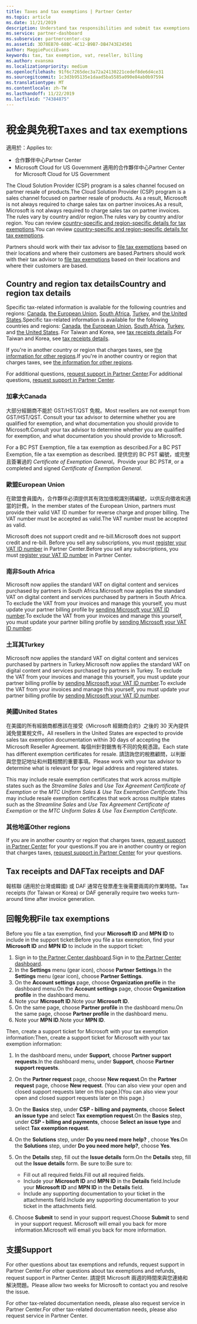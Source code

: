 ```yaml
---
title: Taxes and tax exemptions | Partner Center
ms.topic: article
ms.date: 11/21/2019
description: Understand tax responsibilities and submit tax exemptions for your CSP sales.
ms.service: partner-dashboard
ms.subservice: partnercenter-csp
ms.assetid: 3D78EB70-68BC-4C12-B9B7-DB4743E24501
author: MaggiePucciEvans
keywords: tax, tax exemption, vat, reseller, billing
ms.author: evansma
ms.localizationpriority: medium
ms.openlocfilehash: 91f6c7265dec3a72a24130221cedef8de6d4ce31
ms.sourcegitcommit: 1c3d3b95135e1daad5ba5585a090e84ab0b97594
ms.translationtype: MT
ms.contentlocale: zh-TW
ms.lasthandoff: 11/22/2019
ms.locfileid: "74384875"
---
```

# <a name="taxes-and-tax-exemptions"></a><span data-ttu-id="2a384-104">稅金與免稅</span><span class="sxs-lookup"><span data-stu-id="2a384-104">Taxes and tax exemptions</span></span>

<span data-ttu-id="2a384-105">適用於：</span><span class="sxs-lookup"><span data-stu-id="2a384-105">Applies to:</span></span>

- <span data-ttu-id="2a384-106">合作夥伴中心</span><span class="sxs-lookup"><span data-stu-id="2a384-106">Partner Center</span></span>
- <span data-ttu-id="2a384-107">Microsoft Cloud for US Government 適用的合作夥伴中心</span><span class="sxs-lookup"><span data-stu-id="2a384-107">Partner Center for Microsoft Cloud for US Government</span></span>

<span data-ttu-id="2a384-108">The Cloud Solution Provider (CSP) program is a sales channel focused on partner resale of products.</span><span class="sxs-lookup"><span data-stu-id="2a384-108">The Cloud Solution Provider (CSP) program is a sales channel focused on partner resale of products.</span></span> <span data-ttu-id="2a384-109">As a result, Microsoft is not always required to charge sales tax on partner invoices.</span><span class="sxs-lookup"><span data-stu-id="2a384-109">As a result, Microsoft is not always required to charge sales tax on partner invoices.</span></span> <span data-ttu-id="2a384-110">The rules vary by country and/or region.</span><span class="sxs-lookup"><span data-stu-id="2a384-110">The rules vary by country and/or region.</span></span> <span data-ttu-id="2a384-111">You can review [country-specific and region-specific details for tax exemptions](#country-and-region-tax-details).</span><span class="sxs-lookup"><span data-stu-id="2a384-111">You can review [country-specific and region-specific details for tax exemptions](#country-and-region-tax-details).</span></span>

<span data-ttu-id="2a384-112">Partners should work with their tax advisor to [file tax exemptions](#file-tax-exemptions) based on their locations and where their customers are based.</span><span class="sxs-lookup"><span data-stu-id="2a384-112">Partners should work with their tax advisor to [file tax exemptions](#file-tax-exemptions) based on their locations and where their customers are based.</span></span>

## <a name="country-and-region-tax-details"></a><span data-ttu-id="2a384-113">Country and region tax details</span><span class="sxs-lookup"><span data-stu-id="2a384-113">Country and region tax details</span></span>

<span data-ttu-id="2a384-114">Specific tax-related information is available for the following countries and regions: [Canada](#canada), [the European Union](#european-union), [South Africa](#south-africa), [Turkey](#turkey), and [the United States](#united-states).</span><span class="sxs-lookup"><span data-stu-id="2a384-114">Specific tax-related information is available for the following countries and regions: [Canada](#canada), [the European Union](#european-union), [South Africa](#south-africa), [Turkey](#turkey), and [the United States](#united-states).</span></span> <span data-ttu-id="2a384-115">For Taiwan and Korea, see [tax receipts details](#tax-receipts-and-daf).</span><span class="sxs-lookup"><span data-stu-id="2a384-115">For Taiwan and Korea, see [tax receipts details](#tax-receipts-and-daf).</span></span>

<span data-ttu-id="2a384-116">If you're in another country or region that charges taxes, see [the information for other regions](#other-regions).</span><span class="sxs-lookup"><span data-stu-id="2a384-116">If you're in another country or region that charges taxes, see [the information for other regions](#other-regions).</span></span>

<span data-ttu-id="2a384-117">For additional questions, [request support in Partner Center](#support).</span><span class="sxs-lookup"><span data-stu-id="2a384-117">For additional questions, [request support in Partner Center](#support).</span></span>

### <a name="canada"></a><span data-ttu-id="2a384-118">加拿大</span><span class="sxs-lookup"><span data-stu-id="2a384-118">Canada</span></span>

<span data-ttu-id="2a384-119">大部分經銷商不能於 GST/HST/QST 免稅。</span><span class="sxs-lookup"><span data-stu-id="2a384-119">Most resellers are not exempt from GST/HST/QST.</span></span> <span data-ttu-id="2a384-120">Consult your tax advisor to determine whether you are qualified for exemption, and what documentation you should provide to Microsoft.</span><span class="sxs-lookup"><span data-stu-id="2a384-120">Consult your tax advisor to determine whether you are qualified for exemption, and what documentation you should provide to Microsoft.</span></span>

<span data-ttu-id="2a384-121">For a BC PST Exemption, file a tax exemption as described.</span><span class="sxs-lookup"><span data-stu-id="2a384-121">For a BC PST Exemption, file a tax exemption as described.</span></span> <span data-ttu-id="2a384-122">提供您的 BC PST 編號，或完整且簽署過的 *Certificate of Exemption General*。</span><span class="sxs-lookup"><span data-stu-id="2a384-122">Provide your BC PST#, or a completed and signed *Certificate of Exemption General*.</span></span>

### <a name="european-union"></a><span data-ttu-id="2a384-123">歐盟</span><span class="sxs-lookup"><span data-stu-id="2a384-123">European Union</span></span>

<span data-ttu-id="2a384-124">在歐盟會員國內，合作夥伴必須提供其有效加值稅識別碼編號，以供反向徵收和適當的計費。</span><span class="sxs-lookup"><span data-stu-id="2a384-124">In the member states of the European Union, partners must provide their valid VAT ID number for reverse charge and proper billing.</span></span> <span data-ttu-id="2a384-125">The VAT number must be accepted as valid.</span><span class="sxs-lookup"><span data-stu-id="2a384-125">The VAT number must be accepted as valid.</span></span>

<span data-ttu-id="2a384-126">Microsoft does not support credit and re-bill.</span><span class="sxs-lookup"><span data-stu-id="2a384-126">Microsoft does not support credit and re-bill.</span></span> <span data-ttu-id="2a384-127">Before you sell any subscriptions, you must [register your VAT ID number](organization-tax-info.md) in Partner Center.</span><span class="sxs-lookup"><span data-stu-id="2a384-127">Before you sell any subscriptions, you must [register your VAT ID number](organization-tax-info.md) in Partner Center.</span></span>

### <a name="south-africa"></a><span data-ttu-id="2a384-128">南非</span><span class="sxs-lookup"><span data-stu-id="2a384-128">South Africa</span></span>

<span data-ttu-id="2a384-129">Microsoft now applies the standard VAT on digital content and services purchased by partners in South Africa.</span><span class="sxs-lookup"><span data-stu-id="2a384-129">Microsoft now applies the standard VAT on digital content and services purchased by partners in South Africa.</span></span> <span data-ttu-id="2a384-130">To exclude the VAT from your invoices and manage this yourself, you must update your partner billing profile by [sending Microsoft your VAT ID number](organization-tax-info.md).</span><span class="sxs-lookup"><span data-stu-id="2a384-130">To exclude the VAT from your invoices and manage this yourself, you must update your partner billing profile by [sending Microsoft your VAT ID number](organization-tax-info.md).</span></span>

### <a name="turkey"></a><span data-ttu-id="2a384-131">土耳其</span><span class="sxs-lookup"><span data-stu-id="2a384-131">Turkey</span></span>

<span data-ttu-id="2a384-132">Microsoft now applies the standard VAT on digital content and services purchased by partners in Turkey.</span><span class="sxs-lookup"><span data-stu-id="2a384-132">Microsoft now applies the standard VAT on digital content and services purchased by partners in Turkey.</span></span> <span data-ttu-id="2a384-133">To exclude the VAT from your invoices and manage this yourself, you must update your partner billing profile by [sending Microsoft your VAT ID number](organization-tax-info.md).</span><span class="sxs-lookup"><span data-stu-id="2a384-133">To exclude the VAT from your invoices and manage this yourself, you must update your partner billing profile by [sending Microsoft your VAT ID number](organization-tax-info.md).</span></span>

### <a name="united-states"></a><span data-ttu-id="2a384-134">美國</span><span class="sxs-lookup"><span data-stu-id="2a384-134">United States</span></span>

<span data-ttu-id="2a384-135">在美國的所有經銷商都應該在接受《Microsoft 經銷商合約》之後的 30 天內提供減免營業稅文件。</span><span class="sxs-lookup"><span data-stu-id="2a384-135">All resellers in the United States are expected to provide sales tax exemption documentation within 30 days of accepting the Microsoft Reseller Agreement.</span></span> <span data-ttu-id="2a384-136">每個州針對銷售有不同的免稅憑證。</span><span class="sxs-lookup"><span data-stu-id="2a384-136">Each state has different exemption certificates for resale.</span></span> <span data-ttu-id="2a384-137">請諮詢您的稅務顧問，以判斷與您登記地址和州籍相關的重要事項。</span><span class="sxs-lookup"><span data-stu-id="2a384-137">Please work with your tax advisor to determine what is relevant for your legal address and registered states.</span></span>

<span data-ttu-id="2a384-138">This may include resale exemption certificates that work across multiple states such as the *Streamline Sales* and *Use Tax Agreement Certificate of Exemption* or the *MTC Uniform Sales & Use Tax Exemption Certificate*.</span><span class="sxs-lookup"><span data-stu-id="2a384-138">This may include resale exemption certificates that work across multiple states such as the *Streamline Sales* and *Use Tax Agreement Certificate of Exemption* or the *MTC Uniform Sales & Use Tax Exemption Certificate*.</span></span>

### <a name="other-regions"></a><span data-ttu-id="2a384-139">其他地區</span><span class="sxs-lookup"><span data-stu-id="2a384-139">Other regions</span></span>

<span data-ttu-id="2a384-140">If you are in another country or region that charges taxes, [request support in Partner Center](#support) for your questions.</span><span class="sxs-lookup"><span data-stu-id="2a384-140">If you are in another country or region that charges taxes, [request support in Partner Center](#support) for your questions.</span></span>

## <a name="tax-receipts-and-daf"></a><span data-ttu-id="2a384-141">Tax receipts and DAF</span><span class="sxs-lookup"><span data-stu-id="2a384-141">Tax receipts and DAF</span></span>

<span data-ttu-id="2a384-142">報核聯 (適用於台灣或韓國) 或 DAF 通常在發票產生後需要兩周的作業時間。</span><span class="sxs-lookup"><span data-stu-id="2a384-142">Tax receipts (for Taiwan or Korea) or DAF generally require two weeks turn-around time after invoice generation.</span></span>

## <a name="file-tax-exemptions"></a><span data-ttu-id="2a384-143">回報免稅</span><span class="sxs-lookup"><span data-stu-id="2a384-143">File tax exemptions</span></span>

<span data-ttu-id="2a384-144">Before you file a tax exemption, find your **Microsoft ID** and **MPN ID** to include in the support ticket:</span><span class="sxs-lookup"><span data-stu-id="2a384-144">Before you file a tax exemption, find your **Microsoft ID** and **MPN ID** to include in the support ticket:</span></span>

1. <span data-ttu-id="2a384-145">Sign in to [the Partner Center dashboard](https://partner.microsoft.com/dashboard/).</span><span class="sxs-lookup"><span data-stu-id="2a384-145">Sign in to [the Partner Center dashboard](https://partner.microsoft.com/dashboard/).</span></span>
2. <span data-ttu-id="2a384-146">In the **Settings** menu (gear icon), choose **Partner Settings**.</span><span class="sxs-lookup"><span data-stu-id="2a384-146">In the **Settings** menu (gear icon), choose **Partner Settings**.</span></span>
3. <span data-ttu-id="2a384-147">On the **Account settings** page, choose **Organization profile** in the dashboard menu.</span><span class="sxs-lookup"><span data-stu-id="2a384-147">On the **Account settings** page, choose **Organization profile** in the dashboard menu.</span></span>
4. <span data-ttu-id="2a384-148">Note your **Microsoft ID**.</span><span class="sxs-lookup"><span data-stu-id="2a384-148">Note your **Microsoft ID**.</span></span>
5. <span data-ttu-id="2a384-149">On the same page, choose **Partner profile** in the dashboard menu.</span><span class="sxs-lookup"><span data-stu-id="2a384-149">On the same page, choose **Partner profile** in the dashboard menu.</span></span>
6. <span data-ttu-id="2a384-150">Note your **MPN ID**.</span><span class="sxs-lookup"><span data-stu-id="2a384-150">Note your **MPN ID**.</span></span>

<span data-ttu-id="2a384-151">Then, create a support ticket for Microsoft with your tax exemption information:</span><span class="sxs-lookup"><span data-stu-id="2a384-151">Then, create a support ticket for Microsoft with your tax exemption information:</span></span>

1. <span data-ttu-id="2a384-152">In the dashboard menu, under **Support**, choose **Partner support requests**.</span><span class="sxs-lookup"><span data-stu-id="2a384-152">In the dashboard menu, under **Support**, choose **Partner support requests**.</span></span>
2. <span data-ttu-id="2a384-153">On the **Partner request** page, choose **New request**.</span><span class="sxs-lookup"><span data-stu-id="2a384-153">On the **Partner request** page, choose **New request**.</span></span> <span data-ttu-id="2a384-154">(You can also view your open and closed support requests later on this page.)</span><span class="sxs-lookup"><span data-stu-id="2a384-154">(You can also view your open and closed support requests later on this page.)</span></span>
3. <span data-ttu-id="2a384-155">On the **Basics** step, under **CSP - billing and payments**, choose **Select an issue type** and select **Tax exemption request**.</span><span class="sxs-lookup"><span data-stu-id="2a384-155">On the **Basics** step, under **CSP - billing and payments**, choose **Select an issue type** and select **Tax exemption request**.</span></span>
4. <span data-ttu-id="2a384-156">On the **Solutions** step, under **Do you need more help?** , choose **Yes**.</span><span class="sxs-lookup"><span data-stu-id="2a384-156">On the **Solutions** step, under **Do you need more help?**, choose **Yes**.</span></span>
5. <span data-ttu-id="2a384-157">On the **Details** step, fill out the **Issue details** form.</span><span class="sxs-lookup"><span data-stu-id="2a384-157">On the **Details** step, fill out the **Issue details** form.</span></span> <span data-ttu-id="2a384-158">Be sure to:</span><span class="sxs-lookup"><span data-stu-id="2a384-158">Be sure to:</span></span>

    - <span data-ttu-id="2a384-159">Fill out all required fields.</span><span class="sxs-lookup"><span data-stu-id="2a384-159">Fill out all required fields.</span></span>
    - <span data-ttu-id="2a384-160">Include your **Microsoft ID** and **MPN ID** in the **Details** field.</span><span class="sxs-lookup"><span data-stu-id="2a384-160">Include your **Microsoft ID** and **MPN ID** in the **Details** field.</span></span>
    - <span data-ttu-id="2a384-161">Include any supporting documentation to your ticket in the attachments field.</span><span class="sxs-lookup"><span data-stu-id="2a384-161">Include any supporting documentation to your ticket in the attachments field.</span></span>

6. <span data-ttu-id="2a384-162">Choose **Submit** to send in your support request.</span><span class="sxs-lookup"><span data-stu-id="2a384-162">Choose **Submit** to send in your support request.</span></span> <span data-ttu-id="2a384-163">Microsoft will email you back for more information.</span><span class="sxs-lookup"><span data-stu-id="2a384-163">Microsoft will email you back for more information.</span></span>

## <a name="support"></a><span data-ttu-id="2a384-164">支援</span><span class="sxs-lookup"><span data-stu-id="2a384-164">Support</span></span>

<span data-ttu-id="2a384-165">For other questions about tax exemptions and refunds, request support in Partner Center.</span><span class="sxs-lookup"><span data-stu-id="2a384-165">For other questions about tax exemptions and refunds, request support in Partner Center.</span></span> <span data-ttu-id="2a384-166">請提供 Microsoft 兩週的時間來與您連絡和解決問題。</span><span class="sxs-lookup"><span data-stu-id="2a384-166">Please allow two weeks for Microsoft to contact you and resolve the issue.</span></span>

<span data-ttu-id="2a384-167">For other tax-related documentation needs, please also request service in Partner Center.</span><span class="sxs-lookup"><span data-stu-id="2a384-167">For other tax-related documentation needs, please also request service in Partner Center.</span></span>
